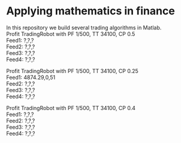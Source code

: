 # Applying mathematics in finance
In this repository we build several trading algorithms in Matlab.  
Profit TradingRobot with PF 1/500, TT 34100, CP 0.5  
Feed1: ?,?,?  
Feed2: ?,?,?  
Feed3: ?,?,?  
Feed4: ?,?,?  
  
Profit TradingRobot with PF 1/500, TT 34100, CP 0.25  
Feed1: 4874.29,0,51  
Feed2: ?,?,?  
Feed3: ?,?,?  
Feed4: ?,?,?  
  
Profit TradingRobot with PF 1/500, TT 34100, CP 0.4  
Feed1: ?,?,?  
Feed2: ?,?,?  
Feed3: ?,?,?  
Feed4: ?,?,?  
